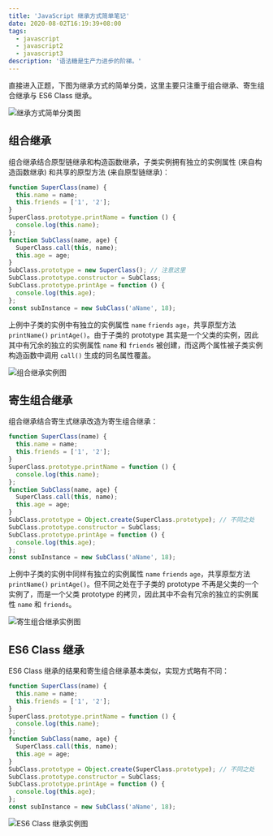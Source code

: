 ```yaml
---
title: 'JavaScript 继承方式简单笔记'
date: 2020-08-02T16:19:39+08:00
tags:
  - javascript
  - javascript2
  - javascript3
description: '语法糖是生产力进步的阶梯。'
---
```


直接进入正题，下图为继承方式的简单分类，这里主要只注重于组合继承、寄生组合继承与 ES6 Class 继承。

<!--more-->

![继承方式简单分类图](/preview/img/js-extends-note/20200802162333.png)

## 组合继承

组合继承结合原型链继承和构造函数继承，子类实例拥有独立的实例属性 (来自构造函数继承) 和共享的原型方法 (来自原型链继承)：

```js
function SuperClass(name) {
  this.name = name;
  this.friends = ['1', '2'];
}
SuperClass.prototype.printName = function () {
  console.log(this.name);
};
function SubClass(name, age) {
  SuperClass.call(this, name);
  this.age = age;
}
SubClass.prototype = new SuperClass(); // 注意这里
SubClass.prototype.constructor = SubClass;
SubClass.prototype.printAge = function () {
  console.log(this.age);
};
const subInstance = new SubClass('aName', 18);
```

上例中子类的实例中有独立的实例属性 `name` `friends` `age`，共享原型方法 `printName()` `printAge()`。由于子类的 prototype 其实是一个父类的实例，因此其中有冗余的独立的实例属性 `name` 和 `friends` 被创建，而这两个属性被子类实例构造函数中调用 `call()` 生成的同名属性覆盖。

![组合继承实例图](/preview/img/js-extends-note/20200802161333.png)

## 寄生组合继承

组合继承结合寄生式继承改造为寄生组合继承：

```js
function SuperClass(name) {
  this.name = name;
  this.friends = ['1', '2'];
}
SuperClass.prototype.printName = function () {
  console.log(this.name);
};
function SubClass(name, age) {
  SuperClass.call(this, name);
  this.age = age;
}
SubClass.prototype = Object.create(SuperClass.prototype); // 不同之处
SubClass.prototype.constructor = SubClass;
SubClass.prototype.printAge = function () {
  console.log(this.age);
};
const subInstance = new SubClass('aName', 18);
```

上例中子类的实例中同样有独立的实例属性 `name` `friends` `age`，共享原型方法 `printName()` `printAge()`。但不同之处在于子类的 prototype 不再是父类的一个实例了，而是一个父类 prototype 的拷贝，因此其中不会有冗余的独立的实例属性 `name` 和 `friends`。

![寄生组合继承实例图](/preview/img/js-extends-note/20200802161414.png)

## ES6 Class 继承

ES6 Class 继承的结果和寄生组合继承基本类似，实现方式略有不同：

```js
function SuperClass(name) {
  this.name = name;
  this.friends = ['1', '2'];
}
SuperClass.prototype.printName = function () {
  console.log(this.name);
};
function SubClass(name, age) {
  SuperClass.call(this, name);
  this.age = age;
}
SubClass.prototype = Object.create(SuperClass.prototype); // 不同之处
SubClass.prototype.constructor = SubClass;
SubClass.prototype.printAge = function () {
  console.log(this.age);
};
const subInstance = new SubClass('aName', 18);
```

![ES6 Class 继承实例图](/preview/img/js-extends-note/20200802161702.png)
